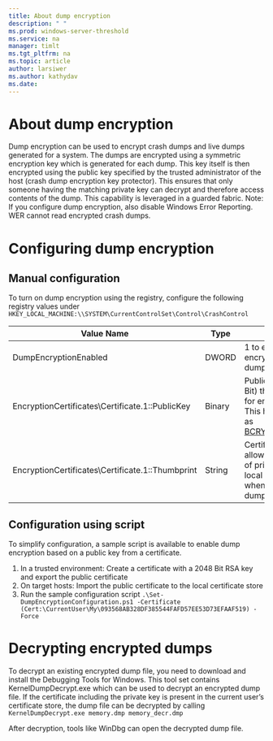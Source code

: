 ```yaml
---
title: About dump encryption
description: " "
ms.prod: windows-server-threshold
ms.service: na
manager: timlt
ms.tgt_pltfrm: na
ms.topic: article
author: larsiwer
ms.author: kathydav
ms.date: 
---
```


# About dump encryption
Dump encryption can be used to encrypt crash dumps and live dumps generated for a system. The dumps are encrypted using a symmetric encryption key which is generated for each dump. This key itself is then encrypted using the public key specified by the trusted administrator of the host (crash dump encryption key protector). This ensures that only someone having the matching private key can decrypt and therefore access contents of the dump. This capability is leveraged in a guarded fabric.
Note: If you configure dump encryption, also disable Windows Error Reporting. WER cannot read encrypted crash dumps.

# Configuring dump encryption
## Manual configuration
To turn on dump encryption using the registry, configure the following registry values under `HKEY_LOCAL_MACHINE:\\SYSTEM\CurrentControlSet\Control\CrashControl`

| Value Name | Type | Value |
| ---------- | ---- | ----- |
| DumpEncryptionEnabled | DWORD | 1 to enable dump encryption, 0 to disable dump encryption |
| EncryptionCertificates\Certificate.1::PublicKey | Binary | Public key (RSA, 2048 Bit) that should be used for encrypting dumps. This has to be formatted as [BCRYPT_RSAKEY_BLOB](https://msdn.microsoft.com/library/windows/desktop/aa375531(v=vs.85).aspx). |
| EncryptionCertificates\Certificate.1::Thumbprint | String | Certificate thumbprint to allow automatic lookup of private key in the local certificate store when decrypting a crash dump. |


## Configuration using script
To simplify configuration, a sample script is available to enable dump encryption based on a public key from a certificate.

1. In a trusted environment: Create a certificate with a 2048 Bit RSA key and export the public certificate
2. On target hosts: Import the public certificate to the local certificate store
3. Run the sample configuration script `.\Set-DumpEncryptionConfiguration.ps1 -Certificate (Cert:\CurrentUser\My\093568AB328DF385544FAFD57EE53D73EFAAF519) -Force`

# Decrypting encrypted dumps
To decrypt an existing encrypted dump file, you need to download and install the Debugging Tools for Windows. This tool set contains KernelDumpDecrypt.exe which can be used to decrypt an encrypted dump file.
If the certificate including the private key is present in the current user’s certificate store, the dump file can be decrypted by calling
`KernelDumpDecrypt.exe memory.dmp memory_decr.dmp`

After decryption, tools like WinDbg can open the decrypted dump file.
